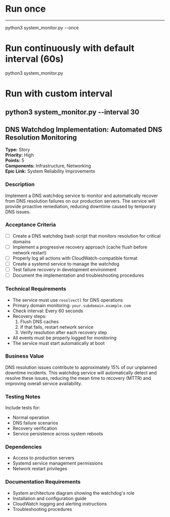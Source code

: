 # Run once
---

python3 system_monitor.py --once

# Run continuously with default interval (60s)
python3 system_monitor.py

# Run with custom interval
python3 system_monitor.py --interval 30
---


## DNS Watchdog Implementation: Automated DNS Resolution Monitoring

**Type:** Story  
**Priority:** High  
**Points:** 5  
**Components:** Infrastructure, Networking  
**Epic Link:** System Reliability Improvements  

### Description
Implement a DNS watchdog service to monitor and automatically recover from DNS resolution failures on our production servers. The service will provide proactive remediation, reducing downtime caused by temporary DNS issues.

### Acceptance Criteria
- [ ] Create a DNS watchdog bash script that monitors resolution for critical domains
- [ ] Implement a progressive recovery approach (cache flush before network restart)
- [ ] Properly log all actions with CloudWatch-compatible format
- [ ] Create a systemd service to manage the watchdog
- [ ] Test failure recovery in development environment
- [ ] Document the implementation and troubleshooting procedures

### Technical Requirements
- The service must use `resolvectl` for DNS operations
- Primary domain monitoring: `your.subdomain.example.com`
- Check interval: Every 60 seconds
- Recovery steps:
  1. Flush DNS caches
  2. If that fails, restart network service
  3. Verify resolution after each recovery step
- All events must be properly logged for monitoring
- The service must start automatically at boot

### Business Value
DNS resolution issues contribute to approximately 15% of our unplanned downtime incidents. This watchdog service will automatically detect and resolve these issues, reducing the mean time to recovery (MTTR) and improving overall service availability.

### Testing Notes
Include tests for:
- Normal operation
- DNS failure scenarios
- Recovery verification
- Service persistence across system reboots

### Dependencies
- Access to production servers
- Systemd service management permissions
- Network restart privileges

### Documentation Requirements
- System architecture diagram showing the watchdog's role
- Installation and configuration guide
- CloudWatch logging and alerting instructions
- Troubleshooting procedures
